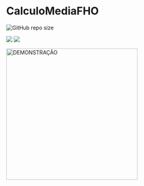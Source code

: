# CalculoMediaFHO
![GitHub repo size](https://img.shields.io/github/repo-size/CassioJhones/ValidadorSenhas_WF_Csharp?style=for-the-badge&logo=dotnet&label=Project%20Size&labelColor=%23512BD4)

<a href="https://github.com/CassioJhones"><img src="https://img.shields.io/github/followers/CassioJhones?label=follow%20me&style=social"></a> <a href="#"><img src="https://img.shields.io/badge/.NET-2023-red"></a>

<img src="https://github.com/CassioJhones/CalculoMediaFHO/assets/56178855/f7bb1dbb-0f79-431e-bd90-4a05caba9db2" width="350px" alt="DEMONSTRAÇÃO">
